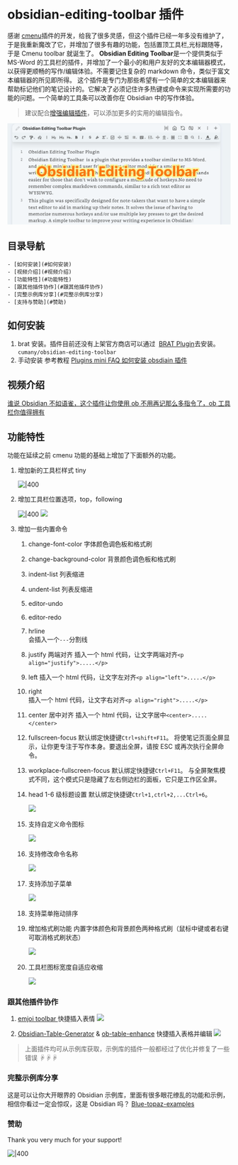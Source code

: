 # obsidian-editing-toolbar 插件

感谢 [cmenu](https://github.com/chetachiezikeuzor/cMenu-Plugin)插件的开发，给我了很多灵感，但这个插件已经一年多没有维护了，于是我重新魔改了它，并增加了很多有趣的功能，包括置顶工具栏,光标跟随等，于是 Cmenu toolbar 就诞生了。
**Obsidian Editing Toolbar**是一个提供类似于 MS-Word 的工具栏的插件，并增加了一个最小的和用户友好的文本编辑器模式，以获得更顺畅的写作/编辑体验。不需要记住复杂的 markdown 命令，类似于富文本编辑器的所见即所得。
这个插件是专门为那些希望有一个简单的文本编辑器来帮助标记他们的笔记设计的。它解决了必须记住许多热键或命令来实现所需要的功能的问题。一个简单的工具条可以改善你在 Obsidian 中的写作体验。

> 建议配合[增强编辑插件](https://github.com/obsidian-canzi/Enhanced-editing)，可以添加更多的实用的编辑指令。

![](cmenu-demo.gif)

## 目录导航

    - [如何安装](#如何安装)
    - [视频介绍](#视频介绍)
    - [功能特性](#功能特性)
    - [跟其他插件协作](#跟其他插件协作)
    - [完整示例库分享](#完整示例库分享)
    - [支持与赞助](#赞助)

## 如何安装

1.  brat 安装。插件目前还没有上架官方商店可以通过  [BRAT Plugin](https://obsidian.md/plugins?id=obsidian42-brat)去安装。
    `cumany/obsidian-editing-toolbar`
2.  手动安装 参考教程
    [Plugins mini FAQ ](https://forum.obsidian.md/t/plugins-mini-faq/7737)
    [如何安装 obsdiain 插件](https://publish.obsidian.md/chinesehelp/01+2021%E6%96%B0%E6%95%99%E7%A8%8B/%E5%A6%82%E4%BD%95%E5%AE%89%E8%A3%85obsdiain%E6%8F%92%E4%BB%B6)

## 视频介绍

[谁说 Obsidian 不如语雀，这个插件让你使用 ob 不用再记那么多指令了，ob 工具栏你值得拥有](https://www.bilibili.com/video/BV1mY4y1T7g2/)

## 功能特性

功能在延续之前 cmenu 功能的基础上增加了下面额外的功能。

1. 增加新的工具栏样式 tiny

   ![|400](https://ghproxy.com/https://raw.githubusercontent.com/cumany/cumany/main//pic/202209071131715.png)
2. 增加工具栏位置选项，top，following

   ![|400](https://ghproxy.com/https://raw.githubusercontent.com/cumany/cumany/main//pic/202209071133753.png)
   ![](https://ghproxy.com/https://raw.githubusercontent.com/cumany/cumany/main//pic/202209071751006.gif)

3. 增加一些内置命令
   1. change-font-color
    字体颜色调色板和格式刷
   2. change-background-color
   背景颜色调色板和格式刷
   3. indent-list
   列表缩进
   4. undent-list
   列表反缩进
   5. editor-undo
   6. editor-redo
   7. hrline  
      会插入一个`---`分割线
   8. justify 两端对齐
      插入一个 html 代码，让文字两端对齐`<p align="justify">.....</p>`
   9. left
      插入一个 html 代码，让文字左对齐`<p align="left">.....</p>`
   10. right  
        插入一个 html 代码，让文字右对齐`<p align="right">.....</p>`
   11. center 居中对齐
       插入一个 html 代码，让文字居中`<center>.....</center>`
   12. fullscreen-focus
       默认绑定快捷键`Ctrl+shift+F11`。
       将使笔记页面全屏显示，让你更专注于写作本身。要退出全屏，请按 ESC 或再次执行全屏命令。
   13. workplace-fullscreen-focus
       默认绑定快捷键`Ctrl+F11`。
       与全屏聚焦模式不同，这个模式只是隐藏了左右侧边栏的面板，它只是工作区全屏。
   14. head 1-6 级标题设置
       默认绑定快捷键`Ctrl+1,ctrl+2,...Ctrl+6`。

       ![](https://ghproxy.com/https://raw.githubusercontent.com/cumany/cumany/main//pic/202209071707695.png)
   15. 支持自定义命令图标

       ![](https://ghproxy.com/https://raw.githubusercontent.com/cumany/cumany/main//pic/202209071717111.gif)
   16. 支持修改命令名称

       ![](https://ghproxy.com/https://raw.githubusercontent.com/cumany/cumany/main//pic/202209071720159.gif)
   17. 支持添加子菜单

       ![](https://ghproxy.com/https://raw.githubusercontent.com/cumany/cumany/main//pic/202209071722207.gif)
   18. 支持菜单拖动排序
   19. 增加格式刷功能 内置字体颜色和背景颜色两种格式刷（鼠标中键或者右键可取消格式刷状态）

       ![](https://ghproxy.com/https://raw.githubusercontent.com/cumany/cumany/main//pic/202209071731151.gif)
   20. 工具栏图标宽度自适应收缩
   
       ![](https://ghproxy.com/https://raw.githubusercontent.com/cumany/cumany/main/pic/202209072157728.gif)

### 跟其他插件协作

1. [emjoi toolbar ](obsidian://show-plugin?id=obsidian-emoji-toolbar)快捷插入表情
   ![](https://ghproxy.com/https://raw.githubusercontent.com/cumany/cumany/main/pic/202209092001600.gif)


2.  [Obsidian-Table-Generator](https://github.com/Quorafind/Obsidian-Table-Generator/)  & [ob-table-enhance](https://github.com/Stardusten/ob-table-enhancer) 快捷插入表格并编辑
   ![](https://ghproxy.com/https://raw.githubusercontent.com/cumany/cumany/main/pic/202209092008571.gif)

> 上面插件均可从示例库获取，示例库的插件一般都经过了优化并修复了一些错误
☟☟☟
### 完整示例库分享

这是可以让你大开眼界的 Obsidian 示例库，里面有很多眼花缭乱的功能和示例，相信你看过一定会惊叹，这是 Obsidian 吗？
[Blue-topaz-examples](https://github.com/cumany/Blue-topaz-examples)

### 赞助

Thank you very much for your support!

![|400](https://ghproxy.com/https://raw.githubusercontent.com/cumany/cumany/main/pic/202209192228895.png)